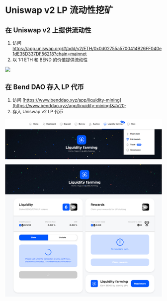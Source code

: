 # Uniswap v2 LP 流动性挖矿

## 在 Uniswap v2 上提供流动性&#x20;

1. 访问 [https://app.uniswap.org/#/add/v2/ETH/0x0d02755a5700414B26FF040e1dE35D337DF56218?chain=mainnet ](https://app.uniswap.org/#/add/v2/ETH/0x0d02755a5700414B26FF040e1dE35D337DF56218?chain=mainnet)
2. 以 1:1 ETH 和 BEND 的价值提供流动性

![](https://lh3.googleusercontent.com/xoOoIaMcVsdSI1N6Fc04XdU\_wCIUlFFZ0sTmF46B05Z-ZCaR3bm8\_YLQDgJJTSQ2UW6i6qwXdEBewe2PGeP1JvZQZ06qkogBHqOTCBCcKxicxhsAwuRLSFCXXw4vKj\_F06LdxJ0T)

## 在 Bend DAO 存入 LP 代币

1. 访问 [https://www.benddao.xyz/app/liquidity-mining](https://www.benddao.xyz/app/liquidity-mining)&#x20;
2. 存入 Uniswap v2 LP 代币

![](<../.gitbook/assets/image (1).png>)

![](../.gitbook/assets/image.png)
